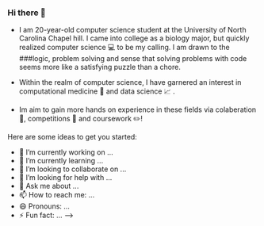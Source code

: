 ### Hi there 👋

- I am 20-year-old computer science student at the University of North Carolina Chapel hill. I came into college as a biology major, but quickly realized computer science 💻 to be my calling.  I am drawn to the ###logic, problem solving and sense that solving problems with code seems more like a satisfying puzzle than a chore. 

- Within the realm of computer science, I have garnered an interest in computational medicine 💓 and data science 📈 . 

- Im aim to gain more hands on experience in these fields via colaberation 👯, competitions 🏁 and coursework ✏️! 

Here are some ideas to get you started:

- 🔭 I’m currently working on ...
- 🌱 I’m currently learning ...
- 👯 I’m looking to collaborate on ...
- 🤔 I’m looking for help with ...
- 💬 Ask me about ...
- 📫 How to reach me: ...
- 😄 Pronouns: ...
- ⚡ Fun fact: ...
-->
